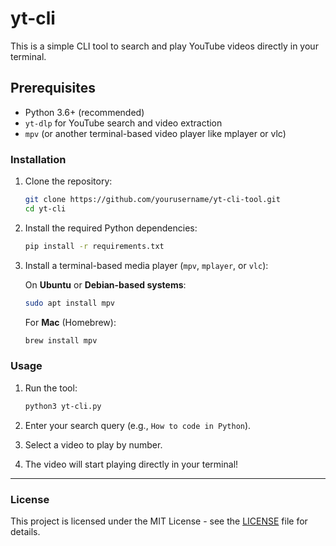 # yt-cli

This is a simple CLI tool to search and play YouTube videos directly in your terminal.

## Prerequisites

- Python 3.6+ (recommended)
- `yt-dlp` for YouTube search and video extraction
- `mpv` (or another terminal-based video player like mplayer or vlc)

### Installation

1. Clone the repository:

    ```bash
    git clone https://github.com/yourusername/yt-cli-tool.git
    cd yt-cli
    ```

2. Install the required Python dependencies:

    ```bash
    pip install -r requirements.txt
    ```

3. Install a terminal-based media player (`mpv`, `mplayer`, or `vlc`):

    On **Ubuntu** or **Debian-based systems**:

    ```bash
    sudo apt install mpv
    ```

    For **Mac** (Homebrew):

    ```bash
    brew install mpv
    ```

### Usage

1. Run the tool:

    ```bash
    python3 yt-cli.py
    ```

2. Enter your search query (e.g., `How to code in Python`).

3. Select a video to play by number.

4. The video will start playing directly in your terminal!

---

### License

This project is licensed under the MIT License - see the [LICENSE](LICENSE) file for details.
